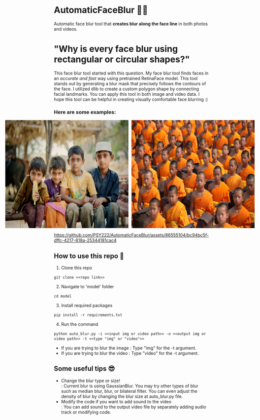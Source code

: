 # AutomaticFaceBlur 👨‍🦲
Automatic face blur tool that **creates blur along the face line** in both photos and videos.

# "Why is every face blur using rectangular or circular shapes?"

This face blur tool started with this question.
My face blur tool finds faces in an _accurate and fast_ way using pretrained RetinaFace model. This tool stands out by generating a blur mask that precisely follows the contours of the face. I utilized dlib to create a custom polygon shape by connecting facial landmarks. You can apply this tool in both image and video data. I hope this tool can be helpful in creating visually comfortable face blurring :)

### Here are some examples: <br>
<div style="display: flex; justify-content: center;">
  <img src="output/after1.jpg" width="400" height="350" style="margin-right: 10px;">
  <img src="output/after2.jpg" width="400" height="350" style="margin-right: 10px;">
</div>

https://github.com/PSY222/AutomaticFaceBlur/assets/86555104/bc94bc5f-dffc-4217-818a-25344181cac4



## How to use this repo 🙌
1. Clone this repo
```
git clone <<repo link>>
```

2. Navigate to 'model' folder
```
cd model
```

3. Install required packages
```
pip install -r requirements.txt
```

4. Run the command
```
python auto_blur.py -i <<input img or video path>> -o <<output img or video path>> -t <<type "img" or "video">>
```
- If you are trying to blur the image : Type "img" for the -t argument. 
- If you are trying to blur the video : Type "video" for the -t argument. 


## Some useful tips 😎
- Change the blur type or size! <br>
: Current blur is using GaussianBlur. You may try other types of blur such as median blur, blur, or bilateral filter. You can even adjust the density of blur by changing the blur size at auto_blur.py file. <br>
- Modify the code if you want to add sound to the video <br>
: You can add sound to the output video file by separately adding audio track or modifying code.
